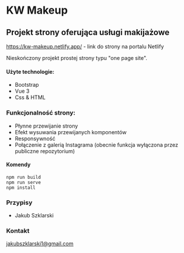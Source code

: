# KW Makeup

## Projekt strony oferująca usługi makijażowe

https://kw-makeup.netlify.app/ - link do strony na portalu Netlify

Nieskończony projekt prostej strony typu "one page site".

#### Użyte technologie:

- Bootstrap
- Vue 3
- Css & HTML

### Funkcjonalność strony:

- Płynne przewijanie strony
- Efekt wysuwania przewijanych komponentów
- Responsywność
- Połączenie z galerią Instagrama (obecnie funkcja wyłączona przez publiczne repozytorium)

#### Komendy

```
npm run build
npm run serve
npm install
```

### Przypisy

- Jakub Szklarski

### Kontakt

jakubszklarski1@gmail.com
